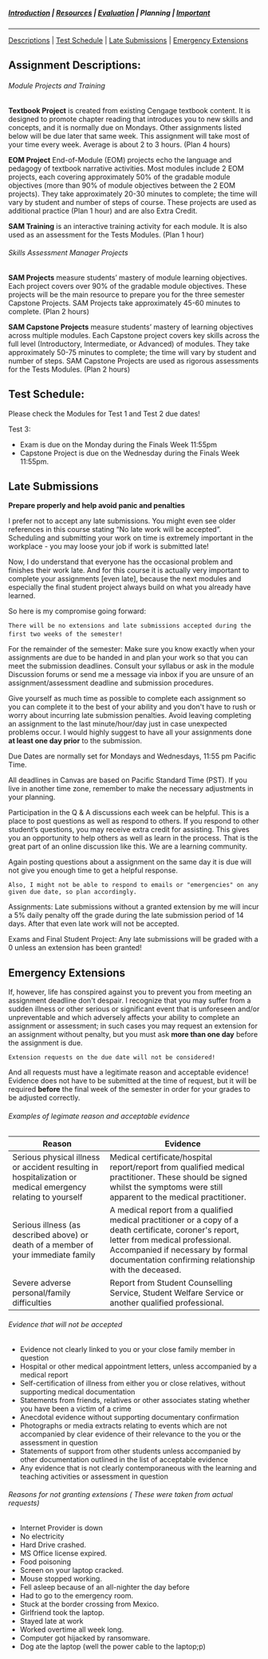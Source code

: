 ##### [Introduction](introduction) | [Resources](resources) | [Evaluation](evaluation) | Planning | [Important](important)
***
[Descriptions](#assignment-descriptions) | [Test Schedule](#test-schedule) | [Late Submissions](#late-submissions) | [Emergency Extensions](#emergency-extensions)

## Assignment Descriptions:
###### Module Projects and Training
**Textbook Project** is created from existing Cengage textbook content. It is designed to promote chapter reading that introduces you to new skills and concepts, and it is normally due on Mondays. Other assignments listed below will be due later that same week. This assignment will take most of your time every week. Average is about 2 to 3 hours. (Plan 4 hours)

**EOM Project** End-of-Module (EOM) projects echo the language and pedagogy of textbook narrative activities. Most modules include 2 EOM projects, each covering approximately 50% of the gradable module objectives (more than 90% of module objectives between the 2 EOM projects). They take approximately 20-30 minutes to complete; the time will vary by student and number of steps of course. These projects are used as additional practice (Plan 1 hour) and are also Extra Credit.

**SAM Training** is an interactive training activity for each module. It is also used as an assessment for the Tests Modules. (Plan 1 hour)

###### Skills Assessment Manager Projects
**SAM Projects** measure students’ mastery of module learning objectives. Each project covers over 90% of the gradable module objectives. These projects will be the main resource to prepare you for the three semester Capstone Projects. SAM Projects take approximately 45-60 minutes to complete. (Plan 2 hours) 

**SAM Capstone Projects** measure students’ mastery of learning objectives across multiple modules. Each Capstone project covers key skills across the full level (Introductory, Intermediate, or Advanced) of modules. They take approximately 50-75 minutes to complete; the time will vary by student and number of steps. SAM Capstone Projects are used as rigorous assessments for the Tests Modules. (Plan 2 hours)  

## Test Schedule:
Please check the Modules for Test 1 and Test 2 due dates!

Test 3:
* Exam is due on the Monday during the Finals Week 11:55pm
* Capstone Project is due on the Wednesday during the Finals Week 11:55pm. 

## Late Submissions
**Prepare properly and help avoid panic and penalties**

I prefer not to accept any late submissions. You might even see older references in this course stating “No late work will be accepted”. Scheduling and submitting your work on time is extremely important in the workplace - you may loose your job if work is submitted late!

Now, I do understand that everyone has the occasional problem and finishes their work late. And for this course it is actually very important to complete your assignments [even late], because the next modules and especially the final student project always build on what you already have learned.

So here is my compromise going forward:

```There will be no extensions and late submissions accepted during the first two weeks of the semester!```  

For the remainder of the semester: Make sure you know exactly when your assignments are due to be handed in and plan your work so that you can meet the submission deadlines. Consult your syllabus or ask in the module Discussion forums or send me a message via inbox if you are unsure of an assignment/assessment deadline and submission procedures.

Give yourself as much time as possible to complete each assignment so you can complete it to the best of your ability and you don't have to rush or worry about incurring late submission penalties. Avoid leaving completing an assignment to the last minute/hour/day just in case unexpected problems occur. I would highly suggest to have all your assignments done **at least one day prior** to the submission.

Due Dates are normally set for Mondays and Wednesdays, 11:55 pm Pacific Time.

All deadlines in Canvas are based on Pacific Standard Time (PST). If you live in another time zone, remember to make the necessary adjustments in your planning.

Participation in the Q & A discussions each week can be helpful. This is a place to post questions as well as respond to others. If you respond to other student’s questions, you may receive extra credit for assisting. This gives you an opportunity to help others as well as learn in the process. That is the great part of an online discussion like this. We are a learning community.

Again posting questions about a assignment on the same day it is due will not give you enough time to get a helpful response.

```Also, I might not be able to respond to emails or "emergencies" on any given due date, so plan accordingly.```

Assignments: Late submissions without a granted extension by me will incur a 5% daily penalty off the grade during the late submission period of 14 days. After that even late work will not be accepted. 

Exams and Final Student Project: Any late submissions will be graded with a 0 unless an extension has been granted! 

## Emergency Extensions
If, however, life has conspired against you to prevent you from meeting an assignment deadline don't despair. I recognize that you may suffer from a sudden illness or other serious or significant event that is unforeseen and/or unpreventable and which adversely affects your ability to complete an assignment or assessment; in such cases you may request an extension for an assignment without penalty, but you must ask **more than one day** before the assignment is due. 

```Extension requests on the due date will not be considered!```

And all requests must have a legitimate reason and acceptable evidence! Evidence does not have to be submitted at the time of request, but it will be required **before** the final week of the semester in order for your grades to be adjusted correctly.   

###### Examples of legimate reason and acceptable evidence

|Reason| Evidence |
|--------|--------|
| Serious physical illness or accident resulting in hospitalization or medical emergency relating to yourself | Medical certificate/hospital report/report from qualified medical practitioner. These should be signed whilst the symptoms were still apparent to the medical practitioner. |
| Serious illness (as described above) or death of a member of your immediate family | A medical report from a qualified medical practitioner or a copy of a death certificate, coroner's report, letter from medical professional. Accompanied if necessary by formal documentation confirming relationship with the deceased.| 
|Severe adverse personal/family difficulties | Report from Student Counselling Service, Student Welfare Service or another qualified professional.|


###### Evidence that will not be accepted
*   Evidence not clearly linked to you or your close family member in question
*   Hospital or other medical appointment letters, unless accompanied by a medical report
*   Self-certification of illness from either you or close relatives, without supporting medical documentation
*   Statements from friends, relatives or other associates stating whether you have been a victim of a crime
*   Anecdotal evidence without supporting documentary confirmation
*   Photographs or media extracts relating to events which are not accompanied by clear evidence of their relevance to the you or the assessment in question
*   Statements of support from other students unless accompanied by other documentation outlined in the list of acceptable evidence
*   Any evidence that is not clearly contemporaneous with the learning and teaching activities or assessment in question

###### Reasons for not granting extensions ( These were taken from actual requests)
*   Internet Provider is down
*   No electricity
*   Hard Drive crashed.
*   MS Office license expired.
*   Food poisoning
*   Screen on your laptop cracked.
*   Mouse stopped working.
*   Fell asleep because of an all-nighter the day before
*   Had to go to the emergency room.
*   Stuck at the border crossing from Mexico.
*   Girlfriend took the laptop.
*   Stayed late at work
*   Worked overtime all week long.
*   Computer got hijacked by ransomware.
*   Dog ate the laptop (well the power cable to the laptop;p)
